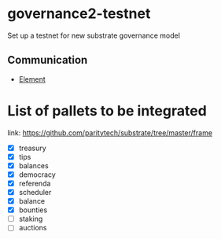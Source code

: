 # governance2-testnet

Set up a testnet for new substrate governance model

## Communication

* [Element](https://matrix.to/#/!FdMRQTDnoYtEPkbHAK:matrix.org?via=matrix.org)

# List of pallets to be integrated

link: https://github.com/paritytech/substrate/tree/master/frame

* [x] treasury
* [x] tips
* [x] balances
* [x] democracy
* [x] referenda
* [x] scheduler
* [x] balance
* [x] bounties
* [ ] staking
* [ ] auctions

